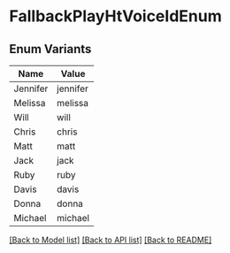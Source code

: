 # FallbackPlayHtVoiceIdEnum

## Enum Variants

| Name | Value |
|---- | -----|
| Jennifer | jennifer |
| Melissa | melissa |
| Will | will |
| Chris | chris |
| Matt | matt |
| Jack | jack |
| Ruby | ruby |
| Davis | davis |
| Donna | donna |
| Michael | michael |


[[Back to Model list]](../README.md#documentation-for-models) [[Back to API list]](../README.md#documentation-for-api-endpoints) [[Back to README]](../README.md)


